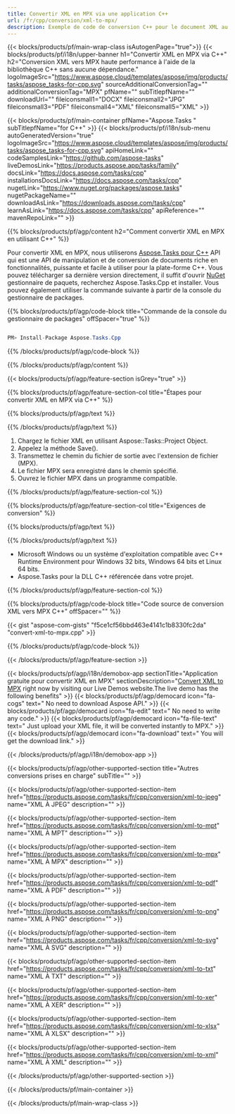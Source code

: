 ```yaml
---
title: Convertir XML en MPX via une application C++ 
url: /fr/cpp/conversion/xml-to-mpx/ 
description: Exemple de code de conversion C++ pour le document XML au format MPX. Utilisez un exemple de code pour la conversion par lots de XML en MPX dans n'importe quelle application C++.
---
```


{{< blocks/products/pf/main-wrap-class isAutogenPage="true">}}
{{< blocks/products/pf/i18n/upper-banner h1="Convertir XML en MPX via C++" h2="Conversion XML vers MPX haute performance à l'aide de la bibliothèque C++ sans aucune dépendance." logoImageSrc="https://www.aspose.cloud/templates/aspose/img/products/tasks/aspose_tasks-for-cpp.svg" sourceAdditionalConversionTag="" additionalConversionTag="MPX" pfName="" subTitlepfName="" downloadUrl="" fileiconsmall1="DOCX" fileiconsmall2="JPG" fileiconsmall3="PDF" fileiconsmall4="XML" fileiconsmall5="XML" >}}

{{< blocks/products/pf/main-container pfName="Aspose.Tasks " subTitlepfName="for C++" >}}
{{< blocks/products/pf/i18n/sub-menu autoGeneratedVersion="true" logoImageSrc="https://www.aspose.cloud/templates/aspose/img/products/tasks/aspose_tasks-for-cpp.svg" apiHomeLink="" codeSamplesLink="https://github.com/aspose-tasks" liveDemosLink="https://products.aspose.app/tasks/family" docsLink="https://docs.aspose.com/tasks/cpp" installationsDocsLink="https://docs.aspose.com/tasks/cpp" nugetLink="https://www.nuget.org/packages/aspose.tasks" nugetPackageName="" downloadAsLink="https://downloads.aspose.com/tasks/cpp" learnAsLink="https://docs.aspose.com/tasks/cpp" apiReference="" mavenRepoLink="" >}}

{{% blocks/products/pf/agp/content h2="Comment convertir XML en MPX en utilisant C++" %}}

 Pour convertir XML en MPX, nous utiliserons
 [Aspose.Tasks pour C++](https://products.aspose.com/tasks/cpp)
 API qui est une API de manipulation et de conversion de documents riche en fonctionnalités, puissante et facile à utiliser pour la plate-forme C++. Vous pouvez télécharger sa dernière version directement, il suffit d'ouvrir
 [NuGet](https://www.nuget.org/packages/aspose.tasks)
 gestionnaire de paquets, recherchez
 Aspose.Tasks.Cpp
 et installer. Vous pouvez également utiliser la commande suivante à partir de la console du gestionnaire de packages.

{{% blocks/products/pf/agp/code-block title="Commande de la console du gestionnaire de packages" offSpacer="true" %}}

```cs

PM> Install-Package Aspose.Tasks.Cpp

```

{{% /blocks/products/pf/agp/code-block %}}

{{% /blocks/products/pf/agp/content %}}

{{< blocks/products/pf/agp/feature-section isGrey="true" >}}

{{% blocks/products/pf/agp/feature-section-col title="Étapes pour convertir XML en MPX via C++" %}}

{{% blocks/products/pf/agp/text %}}


{{% /blocks/products/pf/agp/text %}}

1. Chargez le fichier XML en utilisant Aspose::Tasks::Project Object.
1. Appelez la méthode Save().
1. Transmettez le chemin du fichier de sortie avec l'extension de fichier (MPX).
1. Le fichier MPX sera enregistré dans le chemin spécifié.
1. Ouvrez le fichier MPX dans un programme compatible.

{{% /blocks/products/pf/agp/feature-section-col %}}

{{% blocks/products/pf/agp/feature-section-col title="Exigences de conversion" %}}

{{% blocks/products/pf/agp/text %}}


{{% /blocks/products/pf/agp/text %}}

- Microsoft Windows ou un système d'exploitation compatible avec C++ Runtime Environment pour Windows 32 bits, Windows 64 bits et Linux 64 bits.
- Aspose.Tasks pour la DLL C++ référencée dans votre projet.

{{% /blocks/products/pf/agp/feature-section-col %}}

{{% blocks/products/pf/agp/code-block title="Code source de conversion XML vers MPX C++" offSpacer="" %}}

{{< gist "aspose-com-gists" "f5ce1cf56bbd463e4141c1b8330fc2da" "convert-xml-to-mpx.cpp" >}}

{{% /blocks/products/pf/agp/code-block %}}

{{< /blocks/products/pf/agp/feature-section >}}

<!-- aboutfile Starts -->

{{< blocks/products/pf/agp/i18n/demobox-app sectionTitle="Application gratuite pour convertir XML en MPX" sectionDescription="[Convert XML to MPX](https://products.aspose.app/tasks/conversion/xml-to-mpx) right now by visiting our Live Demos website.The live demo has the following benefits" >}}
        {{< blocks/products/pf/agp/democard icon="fa-cogs" text=" No need to download Aspose API." >}}
        {{< blocks/products/pf/agp/democard icon="fa-edit" text=" No need to write any code." >}}
        {{< blocks/products/pf/agp/democard icon="fa-file-text" text=" Just upload your XML file, it will be converted instantly to MPX." >}}
        {{< blocks/products/pf/agp/democard icon="fa-download" text=" You will get the download link." >}}

{{< /blocks/products/pf/agp/i18n/demobox-app >}}

<!-- aboutfile Ends -->

{{< blocks/products/pf/agp/other-supported-section title="Autres conversions prises en charge" subTitle="" >}}

{{< blocks/products/pf/agp/other-supported-section-item href="https://products.aspose.com/tasks/fr/cpp/conversion/xml-to-jpeg" name="XML À JPEG" description="" >}}

{{< blocks/products/pf/agp/other-supported-section-item href="https://products.aspose.com/tasks/fr/cpp/conversion/xml-to-mpt" name="XML À MPT" description="" >}}

{{< blocks/products/pf/agp/other-supported-section-item href="https://products.aspose.com/tasks/fr/cpp/conversion/xml-to-mpx" name="XML À MPX" description="" >}}

{{< blocks/products/pf/agp/other-supported-section-item href="https://products.aspose.com/tasks/fr/cpp/conversion/xml-to-pdf" name="XML À PDF" description="" >}}

{{< blocks/products/pf/agp/other-supported-section-item href="https://products.aspose.com/tasks/fr/cpp/conversion/xml-to-png" name="XML À PNG" description="" >}}

{{< blocks/products/pf/agp/other-supported-section-item href="https://products.aspose.com/tasks/fr/cpp/conversion/xml-to-svg" name="XML À SVG" description="" >}}

{{< blocks/products/pf/agp/other-supported-section-item href="https://products.aspose.com/tasks/fr/cpp/conversion/xml-to-txt" name="XML À TXT" description="" >}}

{{< blocks/products/pf/agp/other-supported-section-item href="https://products.aspose.com/tasks/fr/cpp/conversion/xml-to-xer" name="XML À XER" description="" >}}

{{< blocks/products/pf/agp/other-supported-section-item href="https://products.aspose.com/tasks/fr/cpp/conversion/xml-to-xlsx" name="XML À XLSX" description="" >}}

{{< blocks/products/pf/agp/other-supported-section-item href="https://products.aspose.com/tasks/fr/cpp/conversion/xml-to-xml" name="XML À XML" description="" >}}



{{< /blocks/products/pf/agp/other-supported-section >}}

{{< /blocks/products/pf/main-container >}}
    
{{< /blocks/products/pf/main-wrap-class >}}